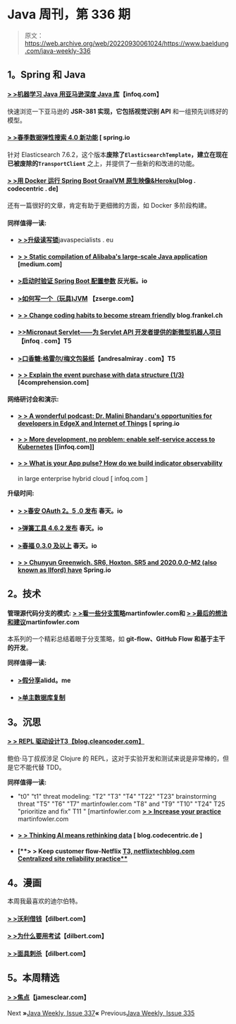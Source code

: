 # Java 周刊，第 336 期

> 原文：<https://web.archive.org/web/20220930061024/https://www.baeldung.com/java-weekly-336>

## **1。Spring 和 Java**

#### [**> >机器学习 Java 用亚马逊深度 Java 库**](https://web.archive.org/web/20221208143856/https://www.infoq.com/articles/java-machine-learning-djl/)【infoq.com】

快速浏览一下亚马逊的 **JSR-381 实现，它包括视觉识别 API** 和一组预先训练好的模型。

#### [**> >春季数据弹性搜索 4.0 新功能**](https://web.archive.org/web/20221208143856/https://spring.io/blog/2020/05/27/what-s-new-in-spring-data-elasticsearch-4-0) [ spring.io

针对 Elasticsearch 7.6.2，这个版本**废除了`ElasticsearchTemplate`，建立在现在已被废除的`TransportClient`** 之上，并提供了一些新的和改进的功能。

#### [**> >用 Docker 运行 Spring Boot GraalVM 原生映像&Heroku**](https://web.archive.org/web/20221208143856/https://blog.codecentric.de/en/2020/06/spring-boot-graalvm-docker-heroku/)[blog . codecentric . de]

还有一篇很好的文章，肯定有助于更细微的方面，如 Docker 多阶段构建。

#### **同样值得一读:**

*   [**> >升级读写锁**](https://web.archive.org/web/20221208143856/https://www.javaspecialists.eu/archive/Issue279.html)javaspecialists . eu
*   #### [**> > Static compilation of Alibaba's large-scale Java application**](https://web.archive.org/web/20221208143856/https://medium.com/graalvm/static-compilation-of-java-applications-at-alibaba-at-scale-2944163c92e) [medium.com]

*   #### [**>启动时验证 Spring Boot 配置参数**](https://web.archive.org/web/20221208143856/https://reflectoring.io/validate-spring-boot-configuration-parameters-at-startup/) 反光板。io

*   #### [**>如何写一个（玩具)JVM**](https://web.archive.org/web/20221208143856/https://zserge.com/posts/jvm/) 【zserge.com】

*   #### [**> > Change coding habits to become stream friendly**](https://web.archive.org/web/20221208143856/https://blog.frankel.ch/changing-coding-habits-stream-friendly/) blog.frankel.ch

*   #### [**>>Micronaut Servlet——为 Servlet API 开发者提供的新微型机器人项目**](https://web.archive.org/web/20221208143856/https://www.infoq.com/news/2020/05/micronaut-servlet-released/?utm_campaign=infoq_content&utm_source=infoq&utm_medium=feed&utm_term=Java)【infoq . com】T5

*   #### [**>口香糖:格雷尔/梅文包装纸**](https://web.archive.org/web/20221208143856/http://andresalmiray.com/gum-the-gradle-maven-wrapper/)【andresalmiray . com】T5

*   #### [**> > Explain the event purchase with data structure (1/3)**](https://web.archive.org/web/20221208143856/https://4comprehension.com/explaining-event-sourcing-with-data-structures-1-3/) [4comprehension.com]

**网络研讨会和演示:**

*   #### [**> > A wonderful podcast: Dr. Malini Bhandaru's opportunities for developers in EdgeX and Internet of Things**](https://web.archive.org/web/20221208143856/https://spring.io/blog/2020/05/28/a-bootiful-podcast-dr-malini-bhandaru-on-edgex-and-the-opportunities-for-developers-in-the-iot-space) [ spring.io

*   #### [**> > More development, no problem: enable self-service access to Kubernetes**](https://web.archive.org/web/20221208143856/https://www.infoq.com/presentations/tanzu-mission-control/?utm_campaign=infoq_content&utm_source=infoq&utm_medium=feed&utm_term=Java) [[infoq.com]]

*   #### [**> > What is your App pulse? How do we build indicator observability**](https://web.archive.org/web/20221208143856/https://www.infoq.com/presentations/pulse-cf/)

    in large enterprise hybrid cloud [ infoq.com ]

**升级时间:**

*   #### [**> >春安 OAuth 2。5 .0 发布**](https://web.archive.org/web/20221208143856/https://spring.io/blog/2020/05/28/spring-security-oauth-2-5-0-released) 春天。io

*   #### [**>弹簧工具 4.6.2 发布**](https://web.archive.org/web/20221208143856/https://spring.io/blog/2020/05/28/spring-tools-4-6-2-released) 春天。io

*   #### [**>春福 0.3.0 及以上**](https://web.archive.org/web/20221208143856/https://spring.io/blog/2020/05/28/spring-fu-0-3-0-and-beyond) 春天。io

*   #### [**> > Chunyun Greenwich. SR6, Hoxton. SR5 and 2020.0.0-M2 (also known as Ilford) have**](https://web.archive.org/web/20221208143856/https://spring.io/blog/2020/06/01/spring-cloud-greenwich-sr6-hoxton-sr5-and-2020-0-0-m2-aka-ilford-are-available) Spring.io

## **2。技术**

#### **管理源代码分支的模式:** [**> >看一些分支策略**](https://web.archive.org/web/20221208143856/https://martinfowler.com/articles/branching-patterns.html#LookingAtSomeBranchingPolicies)martinfowler.com和 [**> >最后的想法和建议**](https://web.archive.org/web/20221208143856/https://martinfowler.com/articles/branching-patterns.html#FinalThoughtsAndRecommendations)martinfowler.com

本系列的一个精彩总结着眼于分支策略，如 **git-flow、GitHub Flow 和基于主干的开发**。

**同样值得一读:**

*   #### [**>假分享**](https://web.archive.org/web/20221208143856/https://alidg.me/blog/2020/5/1/false-sharing)alidd。me

*   #### [**>单主数据库复制**](https://web.archive.org/web/20221208143856/https://vladmihalcea.com/single-primary-database-replication/)

## **3。沉思**

#### [**> > REPL 驱动设计**T3【blog.cleancoder.com】](https://web.archive.org/web/20221208143856/http://blog.cleancoder.com/uncle-bob/2020/05/27/ReplDrivenDesign.html)

鲍伯·马丁叔叔涉足 Clojure 的 REPL，这对于实验开发和测试来说是非常棒的，但是它不能代替 TDD。

**同样值得一读:**

*   "t0" "t1" threat modeling: "T2" "T3" "T4" "T22" "T23" brainstorming threat "T5" "T6" "T7" martinfowler.com "T8" and "T9" "T10" "T24" T25 "prioritize and fix" T11 " [martinfowler.com [**> > Increase your practice**](https://web.archive.org/web/20221208143856/https://martinfowler.com/articles/agile-threat-modelling.html#GrowYourPractise) martinfowler.com
*   #### [**> > Thinking AI means rethinking data**](https://web.archive.org/web/20221208143856/https://blog.codecentric.de/en/2020/05/thinking-ai-means-re-thinking-data-infrastructure/) [ blog.codecentric.de ]

*   #### [**> > Keep customer flow-Netflix [ T3, netflixtechblog.com Centralized site reliability practice**](https://web.archive.org/web/20221208143856/https://netflixtechblog.com/keeping-customers-streaming-the-centralized-site-reliability-practice-at-netflix-205cc37aa9fb)

## **4。漫画**

本周我最喜欢的迪尔伯特。

#### [**> >沃利借钱**](https://web.archive.org/web/20221208143856/https://dilbert.com/strip/2020-05-28)【dilbert.com】

#### [**> >为什么要用考试**](https://web.archive.org/web/20221208143856/https://dilbert.com/strip/2020-05-30)【dilbert.com】

#### [**> >面具刺杀**](https://web.archive.org/web/20221208143856/https://dilbert.com/strip/2020-06-02)【dilbert.com】

## **5。本周精选**

#### **[> >焦点](https://web.archive.org/web/20221208143856/https://jamesclear.com/focus)**【jamesclear.com】

Next **»**[Java Weekly, Issue 337](/web/20221208143856/https://www.baeldung.com/java-weekly-337)**«** Previous[Java Weekly, Issue 335](/web/20221208143856/https://www.baeldung.com/java-weekly-335)
